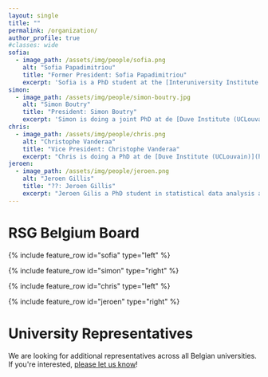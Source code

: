 ```yaml
---
layout: single
title: ""
permalink: /organization/
author_profile: true
#classes: wide
sofia:
  - image_path: /assets/img/people/sofia.png
    alt: "Sofia Papadimitriou"
    title: "Former President: Sofia Papadimitriou"
    excerpt: 'Sofia is a PhD student at the [Interuniversity Institute of Bioinformatics](https://www.ulb.ac.be/rech/inventaire/chercheurs/9/CH15179.html) in Brussels, a research collaboration between Université Libre de Bruxelles and Vrije Universiteit Brussel. Her research focuses on the development of clinical predictive tools for oligogenic diseases, specialising in neurodevelopmental disorders. She is also a classical guitar player and occasional writer (yes, not only papers).'
simon:
  - image_path: /assets/img/people/simon-boutry.jpg
    alt: "Simon Boutry"
    title: "President: Simon Boutry"
    excerpt: 'Simon is doing a joint PhD at de [Duve Institute (UCLouvain)](https://www.deduveinstitute.be/nl/user/533) and the Interuniversity Institute of Bioinformatics in Brussels (ULB-VUB). His research focuses on the development of a novel genetic regions prioritization to analyse oligogenic diseases. He loves to learn and develop new ideas. Always ready for challenge and looking for passionate people to work with.'
chris:
  - image_path: /assets/img/people/chris.png
    alt: "Christophe Vanderaa"
    title: "Vice President: Christophe Vanderaa"
    excerpt: "Chris is doing a PhD at de [Duve Institute (UCLouvain)](https://www.deduveinstitute.be) in the lab of Prof. Laurent Gatto. His work focuses on the development of standardized software for the analysis of mass spectrometry based single-cell proteomics. Passionate about biology and data science, he enjoys meeting inspiring people and learning about fascinating research projects."
jeroen:
  - image_path: /assets/img/people/jeroen.png
    alt: "Jeroen Gillis"
    title: "??: Jeroen Gillis"
    excerpt: "Jeroen Gilis a PhD student in statistical data analysis at Ghent University with Prof. Lieven Clement at the [statOmics lab](https://statomics.github.io/). His research is focused on statistical method development for the analysis of single-cell transcriptomics data, with a specific interest for differential expression analysis and multiple hypothesis testing."
---
```


# RSG Belgium Board

{% include feature_row id="sofia" type="left" %}

{% include feature_row id="simon" type="right" %}

{% include feature_row id="chris" type="left" %}

{% include feature_row id="jeroen" type="right" %}

# University Representatives

We are looking for additional representatives across all Belgian universities. If you're interested, [please let us know](/contact)!
